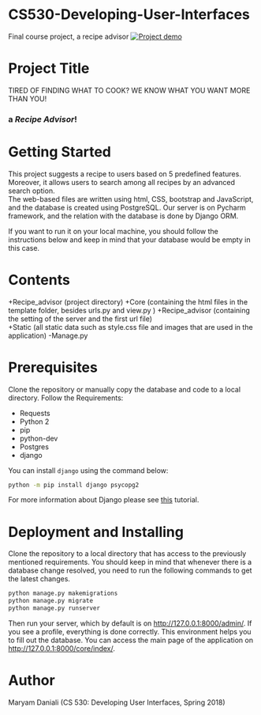 # CS530-Developing-User-Interfaces
Final course project, a recipe advisor
[![Project demo](https://www.cs.drexel.edu/~md3464/Projects/2110d430eae79bbaa0bffdd9eb7f4e18.jpg)](https://www.youtube.com/watch?v=lTkf1b2QHnQ "- Click to Watch!")
# Project Title 
TIRED OF FINDING WHAT TO COOK? WE KNOW WHAT YOU WANT MORE THAN YOU! 
### a *Recipe Advisor*!

# Getting Started 
This project suggests a recipe to users based on 5 predefined features. Moreover, it allows users to search among all recipes by an advanced search option.  
The web-based files are written using html, CSS, bootstrap and JavaScript, and the database is created using PostgreSQL. Our server is on Pycharm framework, and the relation with the database is done by Django ORM. 

If you want to run it on your local machine, you should follow the instructions below and keep in mind that your database would be empty in this case.  

# Contents 
+Recipe_advisor (project directory) 
+Core (containing the html files in the template folder, besides urls.py and view.py ) 
+Recipe_advisor (containing the setting of the server and the first url file)  
+Static (all static data such as style.css file and images that are used in the application) 
-Manage.py 

# Prerequisites 
Clone the repository or manually copy the database and code to a local directory. Follow the 
Requirements:

 - Requests 
 - Python 2  
 - pip  
 - python-dev  
 - Postgres
 - django
 
 You can install `django` using the command below:
```bash
python -m pip install django psycopg2
```
 For more information about Django please see [this](https://www.digitalocean.com/community/tutorials/how-to-use-postgresql-with-your-django-application-on-ubuntu-14-04) tutorial. 
# Deployment and Installing 
Clone the repository to a local directory that has access to the previously mentioned requirements. 
You should keep in mind that whenever there is a database change resolved, you need to run the following commands to get the latest changes.
``` bash
python manage.py makemigrations 
python manage.py migrate 
python manage.py runserver 
```
Then run your server, which by default is on http://127.0.0.1:8000/admin/. If you see a profile, everything is done correctly. This environment helps you to fill out the database. 
You can access the main page of the application on http://127.0.0.1:8000/core/index/.

# Author 
Maryam Daniali (CS 530: Developing User Interfaces, Spring 2018) 

 
